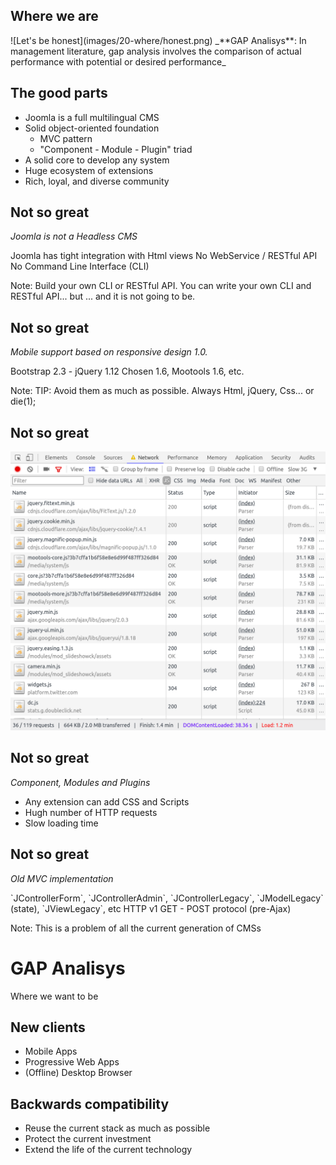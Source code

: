 ## Where we are <!-- .slide: data-background-image="images/05-who/joomla_logo.png" data-background-size="auto auto" data-background-position="100% 5%" -->

<!-- .element: class="fragment" --> ![Let's be honest](images/20-where/honest.png)

<!-- .element: class="fragment small" --> _**GAP Analisys**: In management literature, gap analysis involves the comparison of actual performance with potential or desired performance_


## The good parts <!-- .slide: data-background-image="images/05-who/joomla_logo.png" data-background-size="auto auto" data-background-position="100% 5%" -->

- <!-- .element: class="fragment" --> Joomla is a full multilingual CMS
- <!-- .element: class="fragment" --> Solid object-oriented foundation
  - MVC pattern
  - "Component - Module - Plugin" triad
- <!-- .element: class="fragment" --> A solid core to develop any system
- <!-- .element: class="fragment" --> Huge ecosystem of extensions
- <!-- .element: class="fragment" --> Rich, loyal, and diverse community


## Not so great <!-- .slide: data-background-image="images/05-who/joomla_logo.png" data-background-size="auto auto" data-background-position="100% 5%" -->

_Joomla is not a Headless CMS_

<!-- .element: class="fragment" --> Joomla has tight integration with Html views

<!-- .element: class="fragment" --> No WebService / RESTful API

<!-- .element: class="fragment" --> No Command Line Interface (CLI)

Note:
Build your own CLI or RESTful API.
You can write your own CLI and RESTful API... but
... and it is not going to be.


## Not so great <!-- .slide: data-background-image="images/05-who/joomla_logo.png" data-background-size="auto auto" data-background-position="100% 5%" -->

_Mobile support based on responsive design 1.0._

<!-- .element: class="fragment" --> Bootstrap 2.3 - jQuery 1.12

<!-- .element: class="fragment" --> Chosen 1.6, Mootools 1.6, etc.

Note:
TIP: Avoid them as much as possible.
Always Html, jQuery, Css... or die(1);


## Not so great <!-- .slide: data-background-image="images/05-who/joomla_logo.png" data-background-size="auto auto" data-background-position="100% 5%" -->

![Chrome Dev Tools](images/20-where/dev-tools.png) <!-- .element: style="width: 60%" -->


## Not so great <!-- .slide: data-background-image="images/05-who/joomla_logo.png" data-background-size="auto auto" data-background-position="100% 5%" -->

_Component, Modules and Plugins_

- <!-- .element: class="fragment" --> Any extension can add CSS and Scripts
- <!-- .element: class="fragment" --> Hugh number of HTTP requests
- <!-- .element: class="fragment" --> Slow loading time


## Not so great <!-- .slide: data-background-image="images/05-who/joomla_logo.png" data-background-size="auto auto" data-background-position="100% 5%" -->

_Old MVC implementation_

<!-- .element: class="fragment" --> `JControllerForm`, `JControllerAdmin`, `JControllerLegacy`, `JModelLegacy` (state), `JViewLegacy`, etc

<!-- .element: class="fragment" --> HTTP v1 GET - POST protocol (pre-Ajax)

Note:
This is a problem of all the current generation of CMSs


# GAP Analisys <!-- .slide: data-background-image="images/05-who/joomla_logo.png" data-background-size="auto auto" data-background-position="100% 5%" -->

Where we want to be


## New clients <!-- .slide: data-background-image="images/05-who/joomla_logo.png" data-background-size="auto auto" data-background-position="100% 5%" -->

- Mobile Apps
- Progressive Web Apps
- (Offline) Desktop Browser


## Backwards compatibility <!-- .slide: data-background-image="images/05-who/joomla_logo.png" data-background-size="auto auto" data-background-position="100% 5%" -->

- Reuse the current stack as much as possible
- Protect the current investment
- Extend the life of the current technology
